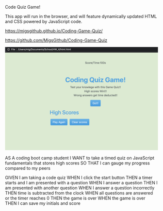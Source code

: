 Code Quiz Game!


This app will run in the browser, and will feature dynamically updated HTML and CSS powered by JavaScript code.

https://migsgithub.github.io/Coding-Game-Quiz/

https://github.com/MigsGithub/Coding-Game-Quiz


![](screen_shot.png)


AS A coding boot camp student
I WANT to take a timed quiz on JavaScript fundamentals that stores high scores
SO THAT I can gauge my progress compared to my peers



GIVEN I am taking a code quiz
WHEN I click the start button
THEN a timer starts and I am presented with a question
WHEN I answer a question
THEN I am presented with another question
WHEN I answer a question incorrectly
THEN time is subtracted from the clock
WHEN all questions are answered or the timer reaches 0
THEN the game is over
WHEN the game is over
THEN I can save my initials and score
